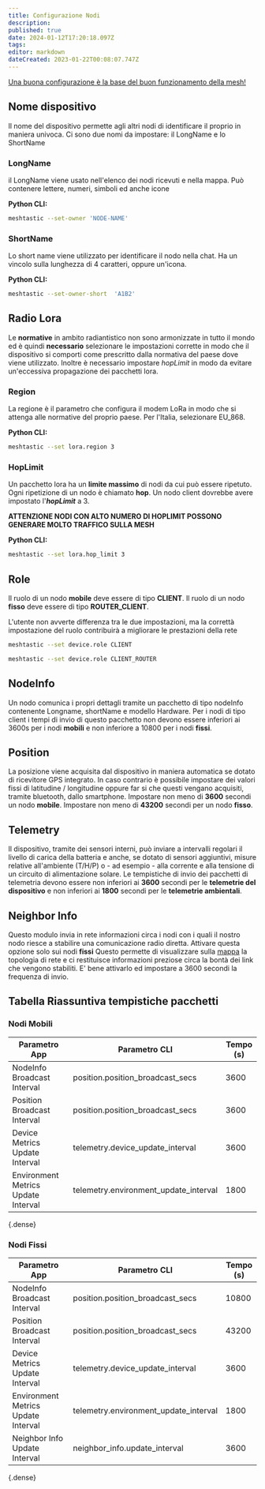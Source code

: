 ```yaml
---
title: Configurazione Nodi
description: 
published: true
date: 2024-01-12T17:20:18.097Z
tags: 
editor: markdown
dateCreated: 2023-01-22T00:08:07.747Z
---
```


[Una buona configurazione è la base del buon funzionamento della mesh!](/teoria/Mesh)

## Nome dispositivo
Il nome del dispositivo permette agli altri nodi di identificare il proprio in maniera univoca.
Ci sono due nomi da impostare: il LongName e lo ShortName 

### LongName
il LongName viene usato nell'elenco dei nodi ricevuti e nella mappa. 
Può contenere lettere, numeri, simboli ed anche icone

**Python CLI:**
```bash
meshtastic --set-owner 'NODE-NAME'
```

### ShortName
Lo short name viene utilizzato per identificare il nodo nella chat. Ha un vincolo sulla lunghezza di 4 caratteri, oppure un'icona.

**Python CLI:**
```bash
meshtastic --set-owner-short  'A1B2'
```

## Radio Lora
Le **normative** in ambito radiantistico non sono armonizzate in tutto il mondo ed è quindi **necessario** selezionare le impostazioni corrette in modo che il dispositivo si comporti come prescritto dalla normativa del paese dove viene utilizzato. Inoltre è necessario impostare *hopLimit* in modo da evitare un'eccessiva propagazione dei pacchetti lora.

### Region
La regione è il parametro che configura il modem LoRa in modo che si attenga alle normative del proprio paese. 
Per l'Italia, selezionare EU_868.

**Python CLI:**
```bash
meshtastic --set lora.region 3
```

### HopLimit
Un pacchetto lora ha un **limite massimo** di nodi da cui può essere ripetuto. 
Ogni ripetizione di un nodo è chiamato **hop**. 
Un nodo client dovrebbe avere impostato l'***hopLimit*** a 3.

**ATTENZIONE NODI CON ALTO NUMERO DI HOPLIMIT POSSONO GENERARE MOLTO TRAFFICO SULLA MESH**


**Python CLI:**
```bash
meshtastic --set lora.hop_limit 3
```

## Role
Il ruolo di un nodo **mobile** deve essere di tipo **CLIENT**.
Il ruolo di un nodo **fisso** deve essere di tipo **ROUTER_CLIENT**.

L'utente non avverte differenza tra le due impostazioni, ma la correttà impostazione del ruolo contribuirà a migliorare le prestazioni della rete

```bash
meshtastic --set device.role CLIENT
```

```bash
meshtastic --set device.role CLIENT_ROUTER
```

## NodeInfo

Un nodo comunica i propri dettagli tramite un pacchetto di tipo nodeInfo contenente Longname, shortName e modello Hardware. Per i nodi di tipo client i tempi di invio di questo pacchetto non devono essere inferiori ai 3600s per i nodi **mobili** e non inferiore a 10800 per i nodi **fissi**.

## Position

La posizione viene acquisita dal dispositivo in maniera automatica se dotato di ricevitore GPS integrato. In caso contrario è possibile impostare dei valori fissi di latitudine / longitudine oppure far si che questi vengano acquisiti, tramite bluetooth, dallo smartphone.
Impostare non meno di **3600** secondi un nodo **mobile**.
Impostare non meno di **43200** secondi per un nodo **fisso**.

## Telemetry

Il dispositivo, tramite dei sensori interni, può inviare a intervalli regolari il livello di carica della batteria e anche, se dotato di sensori aggiuntivi, misure relative all'ambiente (T/H/P) o - ad esempio - alla corrente e alla tensione di un circuito di alimentazione solare.
Le tempistiche di invio dei pacchetti di telemetria devono essere non inferiori ai **3600** secondi per le **telemetrie del dispositivo** e non inferiori ai **1800** secondi per le **telemetrie ambientali**.

## Neighbor Info

Questo modulo invia in rete informazioni circa i nodi con i quali il nostro nodo riesce a stabilire una comunicazione radio diretta. Attivare questa opzione solo sui nodi **fissi** Questo permette di visualizzare sulla [mappa](https://map.loraitalia.it/) la topologia di rete e ci restituisce informazioni preziose circa la bontà dei link che vengono stabiliti. E' bene attivarlo ed impostare a 3600 secondi la frequenza di invio.

## Tabella Riassuntiva tempistiche pacchetti

### Nodi Mobili

|           Parametro App             |           Parametro CLI               | Tempo (s) |
|-------------------------------------|---------------------------------------|-----------|
|     NodeInfo Broadcast Interval     |    position.position_broadcast_secs   |    3600   |
|     Position Broadcast Interval     |    position.position_broadcast_secs   |    3600   |
|    Device Metrics Update Interval   |    telemetry.device_update_interval   |    3600   |
| Environment Metrics Update Interval | telemetry.environment_update_interval |    1800   |
{.dense}

### Nodi Fissi

|           Parametro App             |           Parametro CLI               | Tempo (s) |
|-------------------------------------|---------------------------------------|-----------|
|     NodeInfo Broadcast Interval     |    position.position_broadcast_secs   |    10800   |
|     Position Broadcast Interval     |    position.position_broadcast_secs   |    43200   |
|    Device Metrics Update Interval   |    telemetry.device_update_interval   |    3600   |
| Environment Metrics Update Interval | telemetry.environment_update_interval |    1800   |
|    Neighbor Info Update Interval    |      neighbor_info.update_interval    |    3600   |
{.dense}

